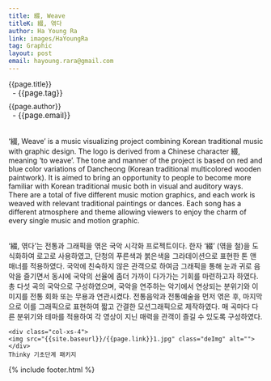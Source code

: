 ```yaml
---
title: 綴, Weave
titleK: 綴, 엮다
author: Ha Young Ra
link: images/HaYoungRa
tag: Graphic
layout: post
email: hayoung.rara@gmail.com
---	
```


<div class="container">

<div class="deDep">
{{page.title}}<br>
<p style="font-size:15px; margin:0px; padding:0px 0px 0px 8px; margin:0px 0px 8px 0px;">- {{page.tag}}</p>
{{page.author}}<br>
<p style="font-size:15px; margin:0px; padding:0px 0px 0px 8px;">- {{page.email}}</p>
</div>

<br>

<div class="det lato">

<!--영문-->

‘綴, Weave’ is a music visualizing project combining Korean traditional music with graphic design.
The logo is derived from a Chinese character 綴, meaning ‘to weave’. The tone and manner of the project is based on red and blue color variations of Dancheong (Korean traditional multicolored wooden paintwork).
It is aimed to bring an opportunity to people to become more familiar with Korean traditional music both in visual and auditory ways. There are a total of five different music motion graphics, and each work is weaved with relevant traditional paintings or dances. Each song has a different atmosphere and theme allowing viewers to enjoy the charm of every single music and motion graphic.

<!--영문-->

</div>


<div class="noto">
<!--국문-->

<br>
‘綴, 엮다’는 전통과 그래픽을 엮은 국악 시각화 프로젝트이다.
한자 ‘綴’ (엮을 철)을 도식화하여 로고로 사용하였고, 단청의 푸른색과 붉은색을 그라데이션으로 표현한 톤 앤 매너를 적용하였다. 
국악에 친숙하지 않은 관객으로 하여금 그래픽을 통해 눈과 귀로 음악을 즐기면서 동시에 국악의 선율에 좀더 가까이 다가가는 기회를 마련하고자 하였다. 총 다섯 곡의 국악으로 구성하였으며, 국악을 연주하는 악기에서 연상되는 분위기와 이미지를 전통 회화 또는 무용과 연관시켰다. 전통음악과 전통예술을 먼저 엮은 후, 마지막으로 이를 그래픽으로 표현하여 짧고 간결한 모션그래픽으로 제작하였다. 매 곡마다 다른 분위기와 테마를 적용하여 각 영상이 지닌 매력을 관객이 즐길 수 있도록 구성하였다.

<!--국문-->

</div>

<div class="row noto">
	
	<div class="col-xs-4">
	<img src="{{site.baseurl}}/{{page.link}}1.jpg" class="deImg" alt=""></div>
	Thinky 기초단계 패키지
</div>

	

</div> 

{% include footer.html %}